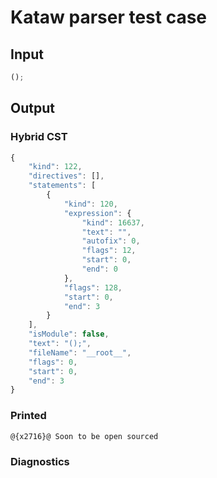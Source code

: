 # Kataw parser test case

## Input

`````js
();
`````

## Output

### Hybrid CST

```javascript
{
    "kind": 122,
    "directives": [],
    "statements": [
        {
            "kind": 120,
            "expression": {
                "kind": 16637,
                "text": "",
                "autofix": 0,
                "flags": 12,
                "start": 0,
                "end": 0
            },
            "flags": 128,
            "start": 0,
            "end": 3
        }
    ],
    "isModule": false,
    "text": "();",
    "fileName": "__root__",
    "flags": 0,
    "start": 0,
    "end": 3
}
```

### Printed

```javascript
@{x2716}@ Soon to be open sourced
```

### Diagnostics

```javascript

```

